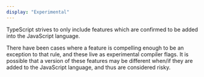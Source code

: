 ```yaml
---
display: "Experimental"
---
```


TypeScript strives to only include features which are confirmed to be added into the JavaScript language. 

There have been cases where a feature is compelling enough to be an exception to that rule, and these live as experimental compiler flags. 
It is possible that a version of these features may be different when/if they are added to the JavaScript language, and thus are considered risky.

